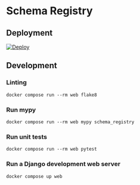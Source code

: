 # Schema Registry

## Deployment
[![Deploy](https://www.herokucdn.com/deploy/button.svg)](https://heroku.com/deploy?template=https://github.com/cockpithq/schema-registry/tree/heroku-deploy-button)


## Development

### Linting
```shell
docker compose run --rm web flake8
```
### Run mypy
```shell
docker compose run --rm web mypy schema_registry
```
### Run unit tests
```shell
docker compose run --rm web pytest
```
### Run a Django development web server
```shell
docker compose up web
```
